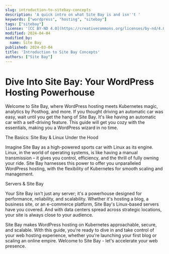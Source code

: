 ```yaml
---
slug: introduction-to-sitebay-concepts
description: 'A quick intro on what Site Bay is and isn''t '
keywords: ["wordpress", "hosting", "sitebay"]
tags: ["sitebay"]
license: '[CC BY-ND 4.0](https://creativecommons.org/licenses/by-nd/4.0)'
modified: 2024-04-04
modified_by:
  name: Site Bay
published: 2024-03-04
title: 'Introduction to Site Bay Concepts'
authors: ["Site Bay"]
---
```

# Dive Into Site Bay: Your WordPress Hosting Powerhouse

Welcome to Site Bay, where WordPress hosting meets Kubernetes magic, analytics by Posthog, and more. If you thought driving an automatic car was easy, wait until you get the hang of Site Bay. It's like having an automatic car with a self-driving feature. This guide will get you cozy with the essentials, making you a WordPress wizard in no time.

The Basics: Site Bay & Linux Under the Hood

Imagine Site Bay as a high-powered sports car with Linux as its engine. Linux, in the world of operating systems, is like having a manual transmission – it gives you control, efficiency, and the thrill of fully owning your ride. Site Bay harnesses this power to offer you unparalleled WordPress hosting, with the flexibility of Kubernetes for smooth scaling and management.


Servers & Site Bay

Your Site Bay isn't just any server; it's a powerhouse designed for performance, reliability, and scalability. Whether it's hosting a blog, a business site, or an e-commerce platform, Site Bay's Linux-based servers have you covered. And with data centers spread across strategic locations, your site is always close to your audience.


Site Bay makes WordPress hosting on Kubernetes approachable, secure, and scalable. With this guide, you're ready to dive in and take control of your web hosting experience, whether you're launching your first blog or scaling an online empire. Welcome to Site Bay - let's accelerate your web presence.